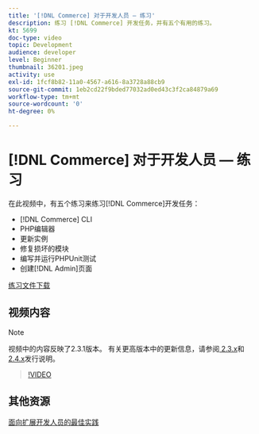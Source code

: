 ```yaml
---
title: '[!DNL Commerce] 对于开发人员 — 练习'
description: 练习 [!DNL Commerce] 开发任务，并有五个有用的练习。
kt: 5699
doc-type: video
topic: Development
audience: developer
level: Beginner
thumbnail: 36201.jpeg
activity: use
exl-id: 1fcf8b82-11a0-4567-a616-8a3728a88cb9
source-git-commit: 1eb2cd22f9bded77032ad0ed43c3f2ca84879a69
workflow-type: tm+mt
source-wordcount: '0'
ht-degree: 0%

---
```


# [!DNL Commerce] 对于开发人员 — 练习

在此视频中，有五个练习来练习[!DNL Commerce]开发任务：

- [!DNL Commerce] CLI
- PHP编辑器
- 更新实例
- 修复损坏的模块
- 编写并运行PHPUnit测试
- 创建[!DNL Admin]页面

[练习文件下载](./assets/FreeIntro2.3.1.zip)

## 视频内容

>[!NOTE]
>
>视频中的内容反映了2.3.1版本。 有关更高版本中的更新信息，请参阅[ 2.3.x](https://devdocs.magento.com/guides/v2.3/release-notes/bk-release-notes.html)和[ 2.4.x](https://devdocs.magento.com/guides/v2.4/release-notes/bk-release-notes.html)发行说明。

>[!VIDEO](https://video.tv.adobe.com/v/36201?quality=12&learn=on)

## 其他资源

[面向扩展开发人员的最佳实践](https://devdocs.magento.com/guides/v2.4/ext-best-practices/bk-ext-best-practices.html)
